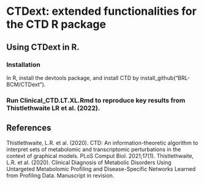 # CTDext: extended functionalities for the CTD R package
## Using CTDext in R.
### Installation
In R, install the devtools package, and install CTD by install_github(“BRL-BCM/CTDext”).

### Run Clinical_CTD.LT.XL.Rmd to reproduce key results from Thistlethwaite LR et al. (2022).

## References
Thistlethwaite, L.R. et al. (2020). CTD: An information-theoretic algorithm to interpret sets of metabolomic and transcriptomic perturbations in the context of graphical models. PLoS Comput Biol. 2021;17(1).
Thistlethwaite, L.R. et al. (2020). Clinical Diagnosis of Metabolic Disorders Using Untargeted Metabolomic Profiling and Disease-Specific Networks Learned from Profiling Data. Manuscript in revision.
